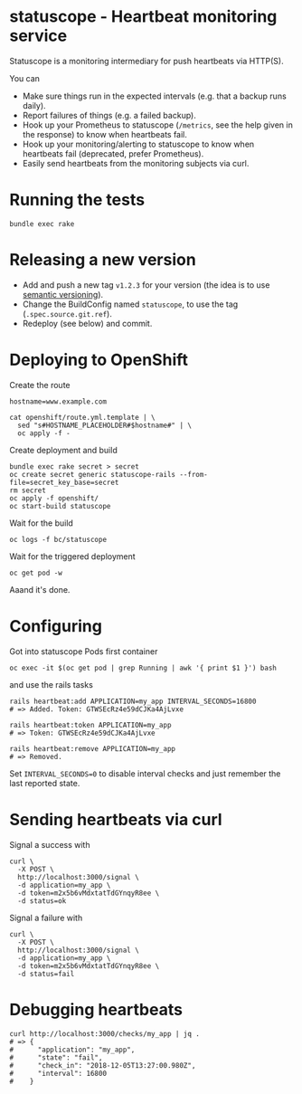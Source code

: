 # statuscope - Heartbeat monitoring service

Statuscope is a monitoring intermediary for push heartbeats via HTTP(S).

You can

* Make sure things run in the expected intervals (e.g. that a backup runs daily).
* Report failures of things (e.g. a failed backup).
* Hook up your Prometheus to statuscope (`/metrics`, see the help given in the response) to know when heartbeats fail.
* Hook up your monitoring/alerting to statuscope to know when heartbeats fail (deprecated, prefer Prometheus).
* Easily send heartbeats from the monitoring subjects via curl.

# Running the tests

    bundle exec rake

# Releasing a new version

* Add and push a new tag `v1.2.3` for your version (the idea is to use [semantic versioning](https://semver.org/)).
* Change the BuildConfig named `statuscope`, to use the tag (`.spec.source.git.ref`).
* Redeploy (see below) and commit.

# Deploying to OpenShift

Create the route

    hostname=www.example.com

    cat openshift/route.yml.template | \
      sed "s#HOSTNAME_PLACEHOLDER#$hostname#" | \
      oc apply -f -

Create deployment and build

    bundle exec rake secret > secret
    oc create secret generic statuscope-rails --from-file=secret_key_base=secret
    rm secret
    oc apply -f openshift/
    oc start-build statuscope

Wait for the build

    oc logs -f bc/statuscope

Wait for the triggered deployment

    oc get pod -w

Aaand it's done.

# Configuring

Got into statuscope Pods first container

    oc exec -it $(oc get pod | grep Running | awk '{ print $1 }') bash

and use the rails tasks

    rails heartbeat:add APPLICATION=my_app INTERVAL_SECONDS=16800
    # => Added. Token: GTWSEcRz4e59dCJKa4AjLvxe

    rails heartbeat:token APPLICATION=my_app
    # => Token: GTWSEcRz4e59dCJKa4AjLvxe

    rails heartbeat:remove APPLICATION=my_app
    # => Removed.

Set `INTERVAL_SECONDS=0` to disable interval checks and just remember the last
reported state.

# Sending heartbeats via curl

Signal a success with

    curl \
      -X POST \
      http://localhost:3000/signal \
      -d application=my_app \
      -d token=m2x5b6vMdxtatTdGYnqyR8ee \
      -d status=ok

Signal a failure with

    curl \
      -X POST \
      http://localhost:3000/signal \
      -d application=my_app \
      -d token=m2x5b6vMdxtatTdGYnqyR8ee \
      -d status=fail

# Debugging heartbeats

    curl http://localhost:3000/checks/my_app | jq .
    # => {
    #      "application": "my_app",
    #      "state": "fail",
    #      "check_in": "2018-12-05T13:27:00.980Z",
    #      "interval": 16800
    #    }
